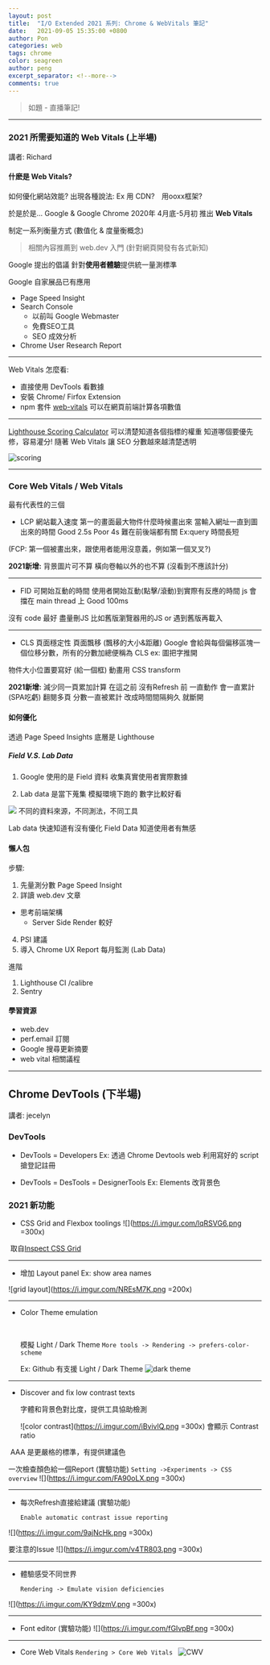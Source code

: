 ```yaml
---
layout: post
title:  "I/O Extended 2021 系列: Chrome & WebVitals 筆記"
date:   2021-09-05 15:35:00 +0800
author: Pon
categories: web
tags: chrome
color: seagreen
author: peng
excerpt_separator: <!--more-->
comments: true
---
```




> 如題 - 直播筆記! 

<!--more-->

---


### 2021 所需要知道的 Web Vitals (上半場)
講者: Richard



#### 什麽是 Web Vitals?

如何優化網站效能?
出現各種說法: 
Ex 用 CDN?　用ooxx框架?


於是於是... Google & Google Chrome 2020年 4月底-5月初 推出  **Web Vitals**

制定一系列衡量方式 (數值化 & 度量衡概念)


> 相關內容推薦到 web.dev 入門 (針對網頁開發有各式新知)


Google 提出的倡議 針對**使用者體驗**提供統一量測標準

Google 自家展品已有應用
- Page Speed Insight
- Search Console
    - 以前叫 Google Webmaster
    - 免費SEO工具
    - SEO 成效分析
- Chrome User Research Report

---

Web Vitals 怎麼看:
- 直接使用 DevTools 看數據
- 安裝 Chrome/ Firfox Extension
- npm 套件 [web-vitals](https://www.npmjs.com/package/web-vitals) 可以在網頁前端計算各項數值



---

[Lighthouse Scoring Calculator](https://googlechrome.github.io/lighthouse/scorecalc/)
可以清楚知道各個指標的權重
知道哪個要優先修，容易灌分!
隨著 Web Vitals 讓 SEO 分數越來越清楚透明

![scoring](https://i.imgur.com/IQaLsD9.png)



---

### Core Web Vitals / Web Vitals


最有代表性的三個

- LCP 網站載入速度
第一的畫面最大物件什麼時候畫出來
當輸入網址一直到圖出來的時間
Good 2.5s
Poor 4s
難在前後端都有關
Ex:query 時間長短


(FCP: 第一個被畫出來，跟使用者能用沒意義，例如第一個叉叉?)

**2021新增:**
背景圖片可不算
橫向卷軸以外的也不算 (沒看到不應該計分)

---

- FID 可開始互動的時間
使用者開始互動(點擊/滾動)到實際有反應的時間
js 會擋在 main thread 上
Good 100ms 

沒有 code 最好 盡量刪JS
比如舊版瀏覽器用的JS or 遇到舊版再載入

---

- CLS 頁面穩定性
頁面飄移 (飄移的大小&距離)
Google 會給與每個偏移區塊一個位移分數，所有的分數加總便稱為 CLS
ex: 圖把字推開

物件大小位置要寫好 (給一個框)
動畫用 CSS transform 

**2021新增:**
減少同一頁累加計算
在這之前 沒有Refresh 前 一直動作 會一直累計 (SPA吃虧)
翻閱多頁 分數一直被累計
改成時間間隔夠久 就斷開


#### 如何優化
透過 Page Speed Insights
底層是 Lighthouse

##### Field V.S. Lab Data
1. Google 使用的是 Field 資料
收集真實使用者實際數據


2. Lab data 是當下蒐集
模擬環境下跑的
數字比較好看


![](https://i.imgur.com/WuUG9AT.png)
不同的資料來源，不同測法，不同工具


Lab data 快速知道有沒有優化
Field Data 知道使用者有無感


#### 懶人包
步驟:
1. 先量測分數 Page Speed Insight
2. 詳讀 web.dev 文章
- 思考前端架構
    - Server Side  Render 較好
4. PSI 建議
5. 導入 Chrome UX Report 每月監測 (Lab Data)

進階
1. Lighthouse CI /calibre
2. Sentry


#### 學習資源
- web.dev
- perf.email 訂閱
- Google 搜尋更新摘要
- web vital 相關議程

----

## Chrome DevTools (下半場)
講者: jecelyn

### DevTools

- DevTools = Developers
Ex: 
透過 Chrome Devtools web 
利用寫好的 script 搶登記註冊

- DevTools = DesTools = DesignerTools
Ex:
Elements 改背景色

### 2021 新功能

- CSS Grid and Flexbox toolings
 ![](https://i.imgur.com/lqRSVG6.png =300x)
 
 ​	取自[Inspect CSS Grid](https://developer.chrome.com/docs/devtools/css/grid/)

----



- 增加 Layout panel  Ex: show area names

![grid layout](https://i.imgur.com/NREsM7K.png =200x)



---

- Color Theme emulation

  <br>

  模擬 Light / Dark Theme
  `More tools -> Rendering -> prefers-color-scheme`

  Ex: Github 有支援 Light / Dark Theme
  ![dark theme](https://i.imgur.com/2IAIPXP.png)



---
- Discover and fix low contrast texts

  字體和背景色對比度，提供工具協助檢測

  ![color contrast](https://i.imgur.com/iBvivlQ.png =300x)
  	會顯示 Contrast ratio

​	AAA 是更嚴格的標準，有提供建議色



一次檢查顏色給一個Report (實驗功能)
`Setting ->Experiments -> CSS overview`
![](https://i.imgur.com/FA90oLX.png =300x)



---

- 每次Refresh直接給建議 (實驗功能)

  `Enable automatic contrast issue reporting`

![](https://i.imgur.com/9ajNcHk.png =300x)

要注意的Issue
![](https://i.imgur.com/v4TR803.png =300x)



---

- 體驗感受不同世界

  `Rendering -> Emulate vision deficiencies`

![](https://i.imgur.com/KY9dzmV.png =300x)

---



- Font editor (實驗功能)
![](https://i.imgur.com/fGIvpBf.png =300x)

----




- Core Web Vitals
`Rendering > Core Web Vitals `
![CWV](https://i.imgur.com/cnuWYvO.png)